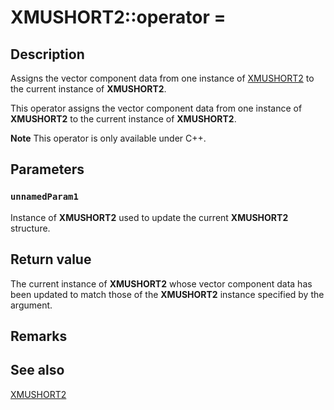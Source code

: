 # XMUSHORT2::operator =

## Description

Assigns the vector component data from one instance of [XMUSHORT2](https://learn.microsoft.com/windows/desktop/api/directxpackedvector/ns-directxpackedvector-xmushort2) to the current instance of **XMUSHORT2**.

This operator assigns the vector component data from one instance of **XMUSHORT2** to the current instance of **XMUSHORT2**.

**Note** This operator is only available under C++.

## Parameters

### `unnamedParam1`

Instance of **XMUSHORT2** used to update the current **XMUSHORT2** structure.

## Return value

The current instance of **XMUSHORT2** whose vector component data has been updated to match those of the **XMUSHORT2** instance specified by the argument.

## Remarks

## See also

[XMUSHORT2](https://learn.microsoft.com/windows/desktop/api/directxpackedvector/ns-directxpackedvector-xmushort2)